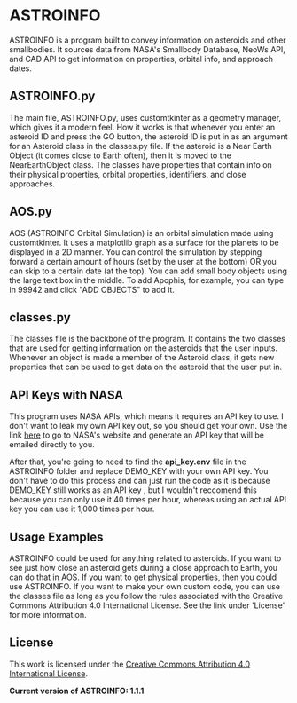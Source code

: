 # ASTROINFO

<p>
ASTROINFO is a program built to convey information 
on asteroids and other smallbodies. It sources data from 
NASA's Smallbody Database, NeoWs API, and CAD API to get
information on properties, orbital info, and approach dates.
</p>
<h2>
ASTROINFO.py
</h2>
<p>
The main file, ASTROINFO.py, uses customtkinter as a geometry manager, 
which gives it a modern feel. How it works is that whenever you enter an
asteroid ID and press the GO button, the asteroid ID is put in as an argument
for an Asteroid class in the classes.py file. If the asteroid is a Near Earth Object
(it comes close to Earth often), then it is moved to the NearEarthObject class.
The classes have properties that contain info on their physical properties,
orbital properties, identifiers, and close approaches.
</p>

<h2>
AOS.py
</h2>
<p>
AOS (ASTROINFO Orbital Simulation) is an orbital simulation made using customtkinter.
It uses a matplotlib graph as a surface for the planets to be displayed in a 2D manner.
You can control the simulation by stepping forward a certain amount of hours (set by the user
at the bottom) OR you can skip to a certain date (at the top). You can add small body objects
using the large text box in the middle. To add Apophis, for example, you can type in 99942 and
click "ADD OBJECTS" to add it.
</p>
<h2>
classes.py
</h2>
<p>
The classes file is the backbone of the program. It contains the two classes that are used for 
getting information on the asteroids that the user inputs. Whenever an object is made a member
of the Asteroid class, it gets new properties that can be used to get data on the asteroid that
the user put in.
</p>
<h2>
API Keys with NASA
</h2>
This program uses NASA APIs, which means it requires an API key to use. I don't want to leak my
own API key out, so you should get your own. Use the link <a href="https://api.nasa.gov/">here</a>
to go to NASA's website and generate an API key that will be emailed directly to you. 

After that,
you're going to need to find  the <b>api_key.env</b> file in the ASTROINFO folder and replace DEMO_KEY with your own API key. 
You don't have to do this process and can just run the code as it is because DEMO_KEY still works as an API key
, but I wouldn't reccomend this because you can only use it 40 times per hour, whereas using an actual
API key you can use it 1,000 times per hour.

## Usage Examples
ASTROINFO could be used for anything related to asteroids. If you want to see just how close an asteroid gets
during a close approach to Earth, you can do that in AOS. If you want to get physical properties, then you could
use ASTROINFO. If you want to make your own custom code, you can use the classes file as long as you follow the rules
associated with the Creative Commons Attribution 4.0 International License. See the link under 'License' for more information.

##  License
This work is licensed under the [Creative Commons Attribution 4.0 International License](https://creativecommons.org/licenses/by/4.0/).

<p>
<b>Current version of ASTROINFO: 1.1.1</b>
</p>
